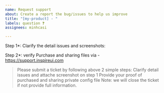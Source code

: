 ```yaml
---
name: Request support
about: Create a report the bug/issues to help us improve
title: "[my-product] - "
labels: question ❓
assignees: minhcasi

---
```


Step 1*: Clarify the detail issues and screenshots:



Step 2*: verify Purchase and sharing files via - https://support.inspireui.com



> Please submit a ticket by following above 2 simple steps:
> Clarify detail issues and attache screenshot on step 1
> Provide your proof of purchased and sharing private config file
> Note: we will close the ticket if not provide full information.

